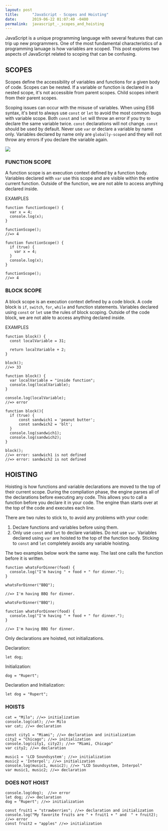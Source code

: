 ```yaml
---
layout: post
title:      "JavaScript - Scopes and Hoisting"
date:       2019-06-22 01:07:40 -0400
permalink:  javascript_-_scopes_and_hoisting
---
```



JavaScript is a unique programming language with several features that can trip up new programmers. One of the most fundamental characteristics of a programming lanuage is how variables are scoped. This post explores two aspects of JavaScript related to scoping that can be confusing.

## SCOPES
Scopes define the accessibility of variables and functions for a given body of code. Scopes can be nested. If a variable or function is declared in a nested scope, it's not accessible from parent scopes.  Child scopes inherit from their parent scopes.

Scoping issues can occur with the misuse of variables.  When using ES6 syntax, it's best to always use `const` or `let` to avoid the most common bugs with variable scope.  Both `const` and `let` will throw an error if you try to declare the same variable twice.  `const` declarations will not change.  `const` should be used by default.  Never use `var` or declare a variable by name only.  Variables declared by name only are `globally-scoped` and they will not throw any errors if you declare the variable again.

![](https://stephaniemills.ca/dark-table-5ec7c8c60d7f366b7812e214d58a3c3d.svg)

### FUNCTION SCOPE
A function scope is an execution context defined by a function body.  Variables declared with `var` use this scope and are visible within the entire current function.  Outside of the function, we are not able to access anything declared inside.

EXAMPLES
```
function functionScope() {
  var x = 4;
  console.log(x);
}

functionScope();
//=> 4
```
```
function functionScope() {
  if (true) {
    var x = 4;
  }
  console.log(x);
}

functionScope();
//=> 4
```

### BLOCK SCOPE
A block scope is an execution context defined by a code block.  A code block is `if`, `switch`, `for`, `while` and function statements.  Variables declared using `const` or `let` use the rules of block scoping.  Outside of the code block, we are not able to access anything declared inside.

EXAMPLES

```
function block() {
  const localVariable = 31;

  return localVariable + 2;
}
 
block();
//=> 33
```

```
function block() {
  var localVariable = "inside function";
  console.log(localVariable);
}

console.log(localVariable);  
//=> error
```
```
function block(){
  if (true) {
      const sandwich1 = 'peanut butter';
      const sandwich2 = 'blt';
  }
  console.log(sandwich1);
  console.log(sandwich2);
}

block();
//=> error: sandwich1 is not defined
//=> error: sandwich2 is not defined
```

## HOISTING
Hoisting is how functions and variable declarations are moved to the top of their current scope.  During the compliation phase, the engine parses all of the declarations before executing any code.  This allows you to call a function before you declare it in your code.  The engine than starts over at the top of the code and executes each line. 

There are two rules to stick to, to avoid any problems with your code:

1. Declare functions and variables before using them.
2. Only use `const` and `let` to declare variables.  Do not use `var`.  Variables declared using `var` are hoisted to the top of the function body. Sticking to `const` and `let` completely avoids any variable hoisting.

The two examples below work the same way.  The last one calls the function before it is written.

```
function whatsForDinner(food) {
  console.log("I'm having " + food + " for dinner.");
}

whatsForDinner("BBQ");

//=> I'm having BBQ for dinner.
```

```
whatsForDinner("BBQ");

function whatsForDinner(food) {
  console.log("I'm having " + food + " for dinner.");
}

//=> I'm having BBQ for dinner.
```

Only declarations are hoisted, not initializations.  

Declaration:
```
let dog;
```

Initialization:
```
dog = "Rupert";
```

Declaration and Initialization:
```
let dog = "Rupert";
```

### HOISTS
```
cat = "Milo"; //=> initialization
console.log(cat); //=> Milo
var cat; //=> declaration
```
```
const city1 = "Miami"; //=> declaration and initialization
city2 = "Chicago"; //=> initialization
console.log(city1, city2); //=> "Miami, Chicago"
var city2; //=> declaration
```
```
music1 = 'LCD Soundsystem'; //=> initialization
music2 = 'Interpol'; //=> initialization
console.log(music1, music2); //=> "LCD Soundsystem, Interpol"
var music1, music2; //=> declaration
```

### DOES NOT HOIST
```
console.log(dog);  //=> error
let dog; //=> declaration
dog = "Rupert"; //=> initialization
```
```
const fruit1 = "strawberries"; //=> declaration and initialization
console.log("My favorite fruits are " + fruit1 + " and  " + fruit2); //=> error
const fruit2 = "apples" //=> initialization
```
